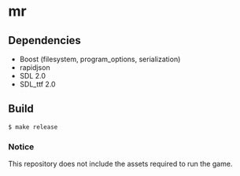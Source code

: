 # mr

## Dependencies

* Boost (filesystem, program_options, serialization)
* rapidjson
* SDL 2.0
* SDL_ttf 2.0

## Build

    $ make release

### Notice

This repository does not include the assets required to run the game.
